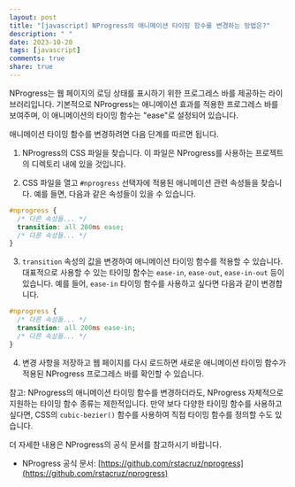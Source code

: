 ```yaml
---
layout: post
title: "[javascript] NProgress의 애니메이션 타이밍 함수를 변경하는 방법은?"
description: " "
date: 2023-10-20
tags: [javascript]
comments: true
share: true
---
```


NProgress는 웹 페이지의 로딩 상태를 표시하기 위한 프로그레스 바를 제공하는 라이브러리입니다. 기본적으로 NProgress는 애니메이션 효과를 적용한 프로그레스 바를 보여주며, 이 애니메이션의 타이밍 함수는 "ease"로 설정되어 있습니다.

애니메이션 타이밍 함수를 변경하려면 다음 단계를 따르면 됩니다.

1. NProgress의 CSS 파일을 찾습니다. 이 파일은 NProgress를 사용하는 프로젝트의 디렉토리 내에 있을 것입니다.

2. CSS 파일을 열고 `#nprogress` 선택자에 적용된 애니메이션 관련 속성들을 찾습니다. 예를 들면, 다음과 같은 속성들이 있을 수 있습니다.

```css
#nprogress {
  /* 다른 속성들... */
  transition: all 200ms ease;
  /* 다른 속성들... */
}
```

3. `transition` 속성의 값을 변경하여 애니메이션 타이밍 함수를 적용할 수 있습니다. 대표적으로 사용할 수 있는 타이밍 함수는 `ease-in`, `ease-out`, `ease-in-out` 등이 있습니다. 예를 들어, `ease-in` 타이밍 함수를 사용하고 싶다면 다음과 같이 변경합니다.

```css
#nprogress {
  /* 다른 속성들... */
  transition: all 200ms ease-in;
  /* 다른 속성들... */
}
```

4. 변경 사항을 저장하고 웹 페이지를 다시 로드하면 새로운 애니메이션 타이밍 함수가 적용된 NProgress 프로그레스 바를 확인할 수 있습니다.

참고: NProgress의 애니메이션 타이밍 함수를 변경하더라도, NProgress 자체적으로 지원하는 타이밍 함수 종류는 제한적입니다. 만약 보다 다양한 타이밍 함수를 사용하고 싶다면, CSS의 `cubic-bezier()` 함수를 사용하여 직접 타이밍 함수를 정의할 수도 있습니다.

더 자세한 내용은 NProgress의 공식 문서를 참고하시기 바랍니다.

- NProgress 공식 문서: [https://github.com/rstacruz/nprogress](https://github.com/rstacruz/nprogress)